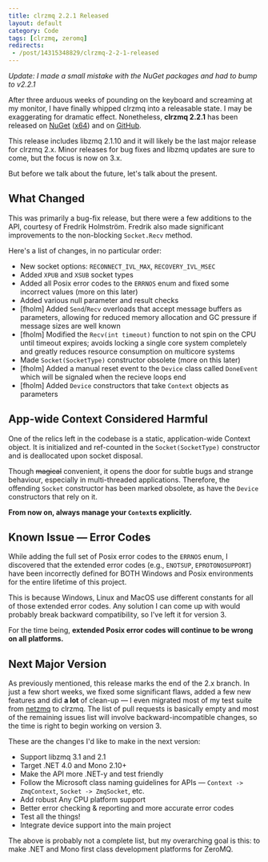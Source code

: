 ```yaml
---
title: clrzmq 2.2.1 Released
layout: default
category: Code
tags: [clrzmq, zeromq]
redirects:
 - /post/14315348829/clrzmq-2-2-1-released
---
```


*Update: I made a small mistake with the NuGet packages and had to bump to v2.2.1*

After three arduous weeks of pounding on the keyboard and screaming at my monitor, I have finally whipped clrzmq into a releasable state. I may be exaggerating for dramatic effect. Nonetheless, **clrzmq 2.2.1** has been released on [NuGet][nuget] ([x64][nuget-x64]) and on [GitHub][repo].

This release includes libzmq 2.1.10 and it will likely be the last major release for clrzmq 2.x. Minor releases for bug fixes and libzmq updates are sure to come, but the focus is now on 3.x.

But before we talk about the future, let's talk about the present.

<!-- end_preview -->

## What Changed

This was primarily a bug-fix release, but there were a few additions to the API, courtesy of Fredrik Holmström. Fredrik also made significant improvements to the non-blocking `Socket.Recv` method.

Here's a list of changes, in no particular order:

* New socket options: `RECONNECT_IVL_MAX`, `RECOVERY_IVL_MSEC`
* Added `XPUB` and `XSUB` socket types
* Added all Posix error codes to the `ERRNOS` enum and fixed some incorrect values (more on this later)
* Added various null parameter and result checks
* \[fholm\] Added `Send`/`Recv` overloads that accept message buffers as parameters, allowing for reduced memory allocation and GC pressure if message sizes are well known
* \[fholm\] Modified the `Recv(int timeout)` function to not spin on the CPU until timeout expires; avoids locking a single core system completely and greatly reduces resource consumption on multicore systems
* Made `Socket(SocketType)` constructor obsolete (more on this later)
* \[fholm\] Added a manual reset event to the `Device` class called `DoneEvent` which will be signaled when the recieve loops end
* \[fholm\] Added `Device` constructors that take `Context` objects as parameters

## App-wide Context Considered Harmful

One of the relics left in the codebase is a static, application-wide Context object. It is initialized and ref-counted in the `Socket(SocketType)` constructor and is deallocated upon socket disposal.

Though <del>magical</del> convenient, it opens the door for subtle bugs and strange behaviour, especially in multi-threaded applications. Therefore, the offending `Socket` constructor has been marked obsolete, as have the `Device` constructors that rely on it.

**From now on, always manage your `Context`s explicitly.**

## Known Issue &mdash; Error Codes

While adding the full set of Posix error codes to the `ERRNOS` enum, I discovered that the extended error codes (e.g., `ENOTSUP`, `EPROTONOSUPPORT`) have been incorrectly defined for BOTH Windows and Posix environments for the entire lifetime of this project.

This is because Windows, Linux and MacOS use different constants for all of those extended error codes. Any solution I can come up with would probably break backward compatibility, so I've left it for version 3.

For the time being, **extended Posix error codes will continue to be wrong on all platforms.**

## Next Major Version

As previously mentioned, this release marks the end of the 2.x branch. In just a few short weeks, we fixed some significant flaws, added a few new features and did **a lot** of clean-up &mdash; I even migrated most of my test suite from [netzmq][netzmq] to clrzmq. The list of pull requests is basically empty and most of the remaining issues list will involve backward-incompatible changes, so the time is right to begin working on version 3.

These are the changes I'd like to make in the next version:

* Support libzmq 3.1 and 2.1
* Target .NET 4.0 and Mono 2.10+
* Make the API more .NET-y and test friendly
* Follow the Microsoft class naming guidelines for APIs &mdash; `Context -> ZmqContext`, `Socket -> ZmqSocket`, etc.
* Add robust Any CPU platform support
* Better error checking & reporting and more accurate error codes
* Test all the things!
* Integrate device support into the main project

The above is probably not a complete list, but my overarching goal is this: to make .NET and Mono first class development platforms for ZeroMQ.

[nuget]: https://nuget.org/packages/clrzmq
[nuget-x64]: https://nuget.org/packages/clrzmq-x64
[repo]: https://github.com/zeromq/clrzmq
[netzmq]: https://github.com/jgoz/netzmq


